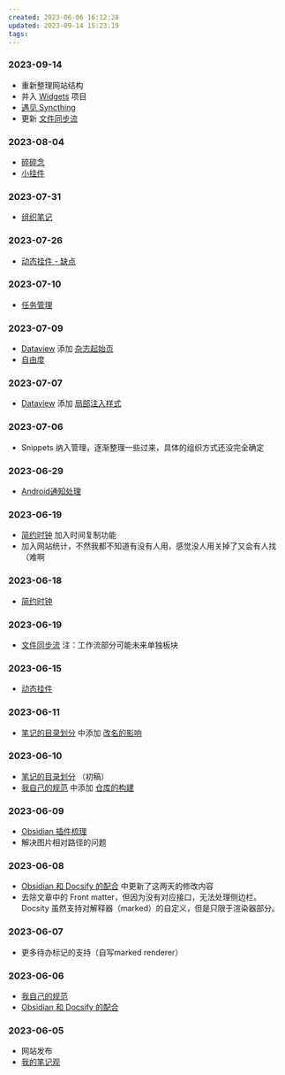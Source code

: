 ```yaml
---
created: 2023-06-06 16:12:28
updated: 2023-09-14 15:23:19
tags: 
---
```

### 2023-09-14

- 重新整理网站结构
- 并入 [Widgets](/Snippets/Dataview/Widgets/) 项目
- [遇见 Syncthing](/Notes/0011_遇见Syncthing.md)
- 更新 [文件同步流](/Workflow/FileSync.md)

### 2023-08-04

- [碎碎念](/Notes/0009_碎碎念.md)
- [小挂件](/Notes/0010_小挂件.md)

### 2023-07-31

- [组织笔记](/Notes/0008_组织笔记.md)

### 2023-07-26

- [动态挂件 - 缺点](/Notes/0005_动态挂件.md?id=缺点-2023-07-26-074451)

### 2023-07-10

- [任务管理](/Notes/0007_任务管理.md)

### 2023-07-09

- [Dataview](/Snippets/Dataview/) 添加 [杂志起始页](/Snippets/Dataview/杂志起始页)
- [自由度](/Notes/0006_自由度.md)

### 2023-07-07

- [Dataview](/Snippets/Dataview/) 添加 [局部注入样式](/Snippets/Dataview/局部注入样式)

### 2023-07-06

- Snippets 纳入管理，逐渐整理一些过来，具体的组织方式还没完全确定

### 2023-06-29

- [Android通知处理](/Workflow/Android通知处理规则.md)

### 2023-06-19

- [简约时钟](/Tools/Clock.md) 加入时间复制功能
- 加入网站统计，不然我都不知道有没有人用，感觉没人用关掉了又会有人找（难啊

### 2023-06-18

- [简约时钟](/Tools/Clock.md)

### 2023-06-19

- [文件同步流](/Workflow/FileSync.md) 注：工作流部分可能未来单独板块

### 2023-06-15

- [动态挂件](/Notes/0005_动态挂件.md)

### 2023-06-11

- [笔记的目录划分](/Notes/0004_笔记的目录划分.md) 中添加 [改名的影响](/Notes/0004_笔记的目录划分.md?id=改名的影响)

### 2023-06-10

- [笔记的目录划分](/Notes/0004_笔记的目录划分.md) （初稿）
- [我自己的规范](/Notes/0001_我自己的规范.md) 中添加 [仓库的构建](/Notes/0001_我自己的规范?id=仓库的构建)

### 2023-06-09

- [Obsidian 插件梳理](/Notes/0003_Obsidian插件梳理.md)
- 解决图片相对路径的问题

### 2023-06-08

- [Obsidian 和 Docsify 的配合](/Notes/0002_Obsidian和Docsify的配合.md) 中更新了这两天的修改内容
- 去除文章中的 Front matter，但因为没有对应接口，无法处理侧边栏。Docsity 虽然支持对解释器（marked）的自定义，但是只限于渲染器部分。

### 2023-06-07

- 更多待办标记的支持（自写marked renderer）

### 2023-06-06

- [我自己的规范](/Notes/0001_我自己的规范.md)
- [Obsidian 和 Docsify 的配合](/Notes/0002_Obsidian和Docsify的配合.md)

### 2023-06-05

- 网站发布
- [我的笔记观](/Notes/0000_我的笔记观.md)